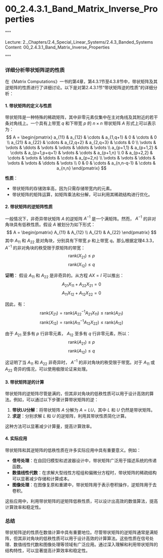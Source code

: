 # 00_2.4.3.1_Band_Matrix_Inverse_Properties

"""

Lecture: 2._Chapters/2.4_Special_Linear_Systems/2.4.3_Banded_Systems
Content: 00_2.4.3.1_Band_Matrix_Inverse_Properties

"""

### 详细分析带状矩阵逆的性质

在《Matrix Computations》一书的第4章，第4.3.1节至4.3.8节中，带状矩阵及其逆矩阵的性质进行了详细讨论。以下是对第2.4.3.1节“带状矩阵逆的性质”的详细分析：

#### 1. 带状矩阵的定义与性质

带状矩阵是一种特殊的稀疏矩阵，其中非零元素仅集中在主对角线及其附近的若干条对角线上。一个具有上带宽 $q$ 和下带宽 $p$ 的 $n \times n$ 带状矩阵 $A$ 形式上可以表示为：
$$ A = \begin{pmatrix}
a_{11} & a_{12} & \cdots & a_{1,q+1} & 0 & \cdots & 0 \\
a_{21} & a_{22} & \cdots & a_{2,q+2} & a_{2,q+3} & \cdots & 0 \\
\vdots & \vdots & \ddots & \vdots & \vdots & \ddots & \vdots \\
a_{p+1,1} & a_{p+1,2} & \cdots & a_{p+1,p+q+1} & \vdots & \cdots & a_{p+1,n} \\
0 & a_{p+2,2} & \cdots & \vdots & \ddots & \cdots & a_{p+2,n} \\
\vdots & \vdots & \ddots & \vdots & \vdots & \ddots & \vdots \\
0 & 0 & \cdots & a_{n,n-q-1} & \cdots & a_{n,n}
\end{pmatrix} $$

**性质**：
- 带状矩阵的存储效率高，因为只需存储带宽内的元素。
- 带状矩阵的矩阵运算，如矩阵乘法和分解，可以利用其稀疏结构进行优化。

#### 2. 带状矩阵的逆矩阵性质

一般情况下，非奇异带状矩阵 $A$ 的逆矩阵 $A^{-1}$ 是一个满矩阵。然而， $A^{-1}$ 的非对角块具有低秩性质。假设 $A$ 被划分为如下形式：
$$ A = \begin{pmatrix}
A_{11} & A_{12} \\
A_{21} & A_{22}
\end{pmatrix} $$
其中 $A_{11}$ 和 $A_{22}$ 是对角块，分别具有下带宽 $p$ 和上带宽 $q$。那么根据定理4.3.3， $A^{-1}$ 的非对角块的秩受限于原矩阵的带宽：
$$ \text{rank}(X_{21}) \leq p $$
$$ \text{rank}(X_{12}) \leq q $$

**证明**：
假设 $A_{11}$ 和 $A_{22}$ 是非奇异的。从方程 $AX = I$ 可以推出：
$$ A_{21}X_{11} + A_{22}X_{21} = 0 $$
$$ A_{11}X_{12} + A_{12}X_{22} = 0 $$

因此，有：
$$ \text{rank}(X_{21}) = \text{rank}(A_{22}^{-1}A_{21}X_{11}) \leq \text{rank}(A_{21}) $$
$$ \text{rank}(X_{12}) = \text{rank}(A_{11}^{-1}A_{12}X_{22}) \leq \text{rank}(A_{12}) $$

由于 $A_{21}$ 至多有 $p$ 行非零元素， $A_{12}$ 至多有 $q$ 行非零元素，所以：
$$ \text{rank}(A_{21}) \leq p $$
$$ \text{rank}(A_{12}) \leq q $$

这证明了当 $A_{11}$ 和 $A_{22}$ 非奇异时， $A^{-1}$ 的非对角块的秩受限于带宽。对于 $A_{11}$ 或 $A_{22}$ 奇异的情况，可以使用极限论证来处理。

#### 3. 带状矩阵逆的计算

带状矩阵的逆矩阵尽管是满的，但其非对角块的低秩性质可以用于设计高效的算法。例如，可以通过以下步骤计算带状矩阵的逆：
1. **带状LU分解**：将带状矩阵 $A$ 分解为 $A = LU$，其中 $L$ 和 $U$ 仍然是带状矩阵。
2. **求逆**：分别求解 $L$ 和 $U$ 的逆矩阵，利用其带状性质简化计算。

这种方法可以显著减少计算量，提高计算效率。

#### 4. 实际应用

带状矩阵和其逆矩阵的低秩性质在许多实际应用中具有重要意义。例如：
- **信号处理**：在自回归模型和滤波器设计中，带状矩阵广泛用于描述系统的传递函数。
- **数值线性代数**：在求解大型线性方程组和偏微分方程时，带状矩阵的稀疏结构可以显著减少存储和计算成本。
- **图像处理**：在图像复原和重建中，带状矩阵用于表示卷积操作，逆矩阵用于去卷积。

这些应用中，利用带状矩阵的逆矩阵低秩性质，可以设计出高效的数值算法，提高计算效率和稳定性。

### 总结

带状矩阵逆的性质在数值计算中具有重要地位。尽管带状矩阵的逆矩阵通常是满矩阵，但其非对角块的低秩性质可以用于设计高效的计算算法。这些性质在信号处理、数值线性代数和图像处理等领域有广泛应用。通过深入理解和利用带状矩阵的结构特性，可以显著提高计算效率和稳定性。